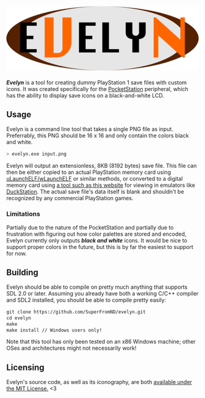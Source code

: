 ![](https://raw.githubusercontent.com/SuperFromND/evelyn/master/res/logo.svg)
---
***Evelyn*** is a tool for creating dummy PlayStation 1 save files with custom icons. It was created specifically for the [PocketStation](https://en.wikipedia.org/wiki/PocketStation) peripheral, which has the ability to display save icons on a black-and-white LCD.

## Usage
Evelyn is a command line tool that takes a single PNG file as input. Preferrably, this PNG should be 16 x 16 and only contain the colors black and white.
```bash
> evelyn.exe input.png
```
Evelyn will output an extensionless, 8KB (8192 bytes) save file. This file can then be either copied to an actual PlayStation memory card using [uLaunchELF/wLaunchELF](https://github.com/ps2homebrew/wLaunchELF) or similar methods, or converted to a digital memory card using [a tool such as this website](https://savefileconverter.com/#/ps1/emulator) for viewing in emulators like [DuckStation](https://www.duckstation.org/). The actual save file's data itself is blank and shouldn't be recognized by any commercial PlayStation games.

### Limitations
Partially due to the nature of the PocketStation and partially due to frustration with figuring out how color palettes are stored and encoded, Evelyn currently only outputs ___black and white___ icons. It would be nice to support proper colors in the future, but this is by far the easiest to support for now.

## Building
Evelyn should be able to compile on pretty much anything that supports SDL 2.0 or later. Assuming you already have both a working C/C++ compiler and SDL2 installed, you should be able to compile pretty easily:
```
git clone https://github.com/SuperFromND/evelyn.git
cd evelyn
make
make install // Windows users only!
```
Note that this tool has only been tested on an x86 Windows machine; other OSes and architectures might not necessarily work!

## Licensing
Evelyn's source code, as well as its iconography, are both [available under the MIT License.](https://raw.githubusercontent.com/SuperFromND/evelyn/main/LICENSE) <3
